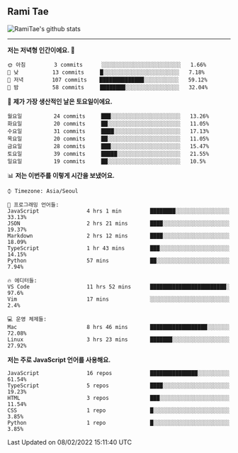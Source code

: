 ## Rami Tae

![RamiTae's github stats](https://github-readme-stats.vercel.app/api?username=RamiTae&show_icons=true&theme=tokyonight)

---
<!--START_SECTION:waka-->
**저는 저녁형 인간이에요. 🦉** 

```text
🌞 아침         3 commits      ░░░░░░░░░░░░░░░░░░░░░░░░░   1.66% 
🌆 낮　         13 commits     █░░░░░░░░░░░░░░░░░░░░░░░░   7.18% 
🌃 저녁         107 commits    ██████████████░░░░░░░░░░░   59.12% 
🌙 밤　         58 commits     ████████░░░░░░░░░░░░░░░░░   32.04%

```
📅 **제가 가장 생산적인 날은 토요일이에요.** 

```text
월요일          24 commits     ███░░░░░░░░░░░░░░░░░░░░░░   13.26% 
화요일          20 commits     ██░░░░░░░░░░░░░░░░░░░░░░░   11.05% 
수요일          31 commits     ████░░░░░░░░░░░░░░░░░░░░░   17.13% 
목요일          20 commits     ██░░░░░░░░░░░░░░░░░░░░░░░   11.05% 
금요일          28 commits     ███░░░░░░░░░░░░░░░░░░░░░░   15.47% 
토요일          39 commits     █████░░░░░░░░░░░░░░░░░░░░   21.55% 
일요일          19 commits     ██░░░░░░░░░░░░░░░░░░░░░░░   10.5%

```


📊 **저는 이번주를 이렇게 시간을 보냈어요.** 

```text
⌚︎ Timezone: Asia/Seoul

💬 프로그래밍 언어들: 
JavaScript               4 hrs 1 min         ████████░░░░░░░░░░░░░░░░░   33.13% 
JSON                     2 hrs 21 mins       ████░░░░░░░░░░░░░░░░░░░░░   19.37% 
Markdown                 2 hrs 12 mins       ████░░░░░░░░░░░░░░░░░░░░░   18.09% 
TypeScript               1 hr 43 mins        ███░░░░░░░░░░░░░░░░░░░░░░   14.15% 
Python                   57 mins             ██░░░░░░░░░░░░░░░░░░░░░░░   7.94%

🔥 에디터들: 
VS Code                  11 hrs 52 mins      ████████████████████████░   97.6% 
Vim                      17 mins             ░░░░░░░░░░░░░░░░░░░░░░░░░   2.4%

💻 운영 체제들: 
Mac                      8 hrs 46 mins       ██████████████████░░░░░░░   72.08% 
Linux                    3 hrs 23 mins       ███████░░░░░░░░░░░░░░░░░░   27.92%

```

**저는 주로 JavaScript 언어를 사용해요.** 

```text
JavaScript               16 repos            ███████████████░░░░░░░░░░   61.54% 
TypeScript               5 repos             ████░░░░░░░░░░░░░░░░░░░░░   19.23% 
HTML                     3 repos             ███░░░░░░░░░░░░░░░░░░░░░░   11.54% 
CSS                      1 repo              █░░░░░░░░░░░░░░░░░░░░░░░░   3.85% 
Python                   1 repo              █░░░░░░░░░░░░░░░░░░░░░░░░   3.85%

```



 Last Updated on 08/02/2022 15:11:40 UTC
<!--END_SECTION:waka-->
